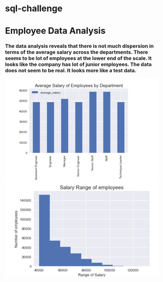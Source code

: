 # sql-challenge

# Employee Data Analysis

### The data analysis reveals that there is not much dispersion in terms of the average salary across the departments. There seems to be lot of employees at the lower end of the scale. It looks like the company has lot of junior employees. The data does not seem to be real. It looks more like a test data.


<img src=https://github.com/BanuNathan/sql-challenge/blob/main/screenshots/Screenshot%20(57).png>

<img src=https://github.com/BanuNathan/sql-challenge/blob/main/screenshots/Screenshot%20(58).png>
  
  
